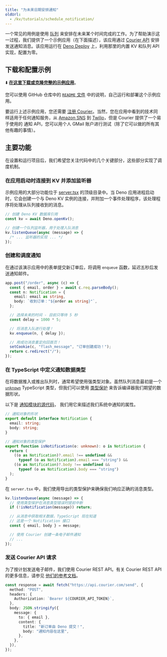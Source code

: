 ```yaml
---
title: "为未来日期安排通知"
oldUrl:
  - /kv/tutorials/schedule_notification/
---
```


一个常见的用例是使用 [队列](../manual/queue_overview.md) 来安排在未来某个时间完成的工作。为了帮助演示这一过程，我们提供了一个示例应用（在下面描述），该应用通过 [Courier API](https://www.courier.com/) 安排发送通知消息。该应用运行在 [Deno Deploy](https://deno.com/deploy) 上，利用那里的内置 KV 和队列 API 实现，配置为零。

## 下载和配置示例

⬇️
[**在这里下载或克隆完整的示例应用**](https://github.com/kwhinnery/deno_courier_example)。

您可以使用 GitHub 仓库中的
[`README` 文件](https://github.com/kwhinnery/deno_courier_example) 中的说明，自己运行和部署这个示例应用。

要运行上述示例应用，您还需要
[注册 Courier](https://app.courier.com/signup)。当然，您在应用中看到的技术同样适用于任何通知服务，从 [Amazon SNS](https://aws.amazon.com/sns/) 到
[Twilio](https://www.twilio.com)，但是 Courier 提供了一个易于使用的
通知 API，您可以用个人 GMail 账户进行测试（除了它可以做的所有其他有趣的事情）。

## 主要功能

在设置和运行项目后，我们希望您关注代码中的几个关键部分，这些部分实现了调度机制。

### 在应用启动时连接到 KV 并添加监听器

示例应用的大部分功能位于
[server.tsx](https://github.com/kwhinnery/deno_courier_example/blob/main/server.tsx)
的顶级目录中。当 Deno 应用进程启动时，它会创建一个与 Deno KV 实例的连接，并附加一个事件处理程序，该处理程序将处理从队列接收到的消息。

```ts title="server.tsx"
// 创建 Deno KV 数据库引用
const kv = await Deno.openKv();

// 创建一个队列监听器，用于处理入队消息
kv.listenQueue(async (message) => {
  /* ... 监听器的实现 ... */
});
```

### 创建和调度通知

在通过该演示应用中的表单提交新订单后，将调用 `enqueue` 函数，延迟五秒后发送通知邮件。

```ts title="server.tsx"
app.post("/order", async (c) => {
  const { email, order } = await c.req.parseBody();
  const n: Notification = {
    email: email as string,
    body: `收到订单："${order as string}"`,
  };

  // 选择未来的时间 - 目前只等待 5 秒
  const delay = 1000 * 5;

  // 将消息入队进行处理！
  kv.enqueue(n, { delay });

  // 用成功消息重定向回首页！
  setCookie(c, "flash_message", "订单创建成功！");
  return c.redirect("/");
});
```

### 在 TypeScript 中定义通知数据类型

在将数据推入或推出队列时，通常希望使用强类型对象。虽然队列消息最初是一个
[`unknown`](https://www.typescriptlang.org/docs/handbook/2/functions.html#unknown)
TypeScript 类型，但我们可以使用
[类型保护](https://www.typescriptlang.org/docs/handbook/2/narrowing.html) 来告诉编译器我们期望的数据形状。

以下是
[通知模块的源代码](https://github.com/kwhinnery/deno_courier_example/blob/main/notification.ts)，
我们用它来描述我们系统中通知的属性。

```ts title="notification.ts"
// 通知对象的形状
export default interface Notification {
  email: string;
  body: string;
}

// 通知对象的类型保护
export function isNotification(o: unknown): o is Notification {
  return (
    ((o as Notification)?.email !== undefined &&
      typeof (o as Notification).email === "string") &&
    ((o as Notification)?.body !== undefined &&
      typeof (o as Notification).body === "string")
  );
}
```

在 `server.tsx` 中，我们使用导出的类型保护来确保我们响应正确的消息类型。

```ts title="server.tsx"
kv.listenQueue(async (message) => {
  // 使用类型保护在消息类型错误时提前中断
  if (!isNotification(message)) return;

  // 从消息中获取相关数据，TypeScript 现在知道
  // 这是一个 Notification 接口
  const { email, body } = message;

  // 使用 Courier 创建一条电子邮件通知
  // ...
});
```

### 发送 Courier API 请求

为了按计划发送电子邮件，我们使用 Courier REST API。有关 Courier REST API 的更多信息，请参见
[他们的参考文档](https://www.courier.com/docs/reference/send/message/)。

```ts title="server.tsx"
const response = await fetch("https://api.courier.com/send", {
  method: "POST",
  headers: {
    Authorization: `Bearer ${COURIER_API_TOKEN}`,
  },
  body: JSON.stringify({
    message: {
      to: { email },
      content: {
        title: "新订单由 Deno 提交！",
        body: "通知内容在这里",
      },
    },
  }),
});
```